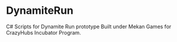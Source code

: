 # DynamiteRun
C# Scripts for Dynamite Run prototype Built under Mekan Games for CrazyHubs Incubator Program.
